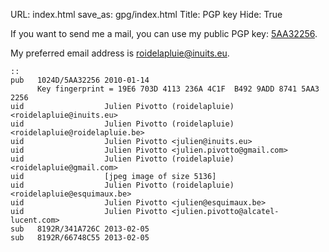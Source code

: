 URL: index.html
save_as: gpg/index.html
Title: PGP key
Hide: True

If you want to send me a mail, you can use my public PGP key: [5AA32256](http://roidelapluie.be/gpg/5AA32256.pub).

My preferred email address is [roidelapluie@inuits.eu](mailto:roidelapluie@inuits.eu).

    ::
    pub   1024D/5AA32256 2010-01-14
          Key fingerprint = 19E6 703D 4113 236A 4C1F  B492 9ADD 8741 5AA3 2256
    uid                  Julien Pivotto (roidelapluie) <roidelapluie@inuits.eu>
    uid                  Julien Pivotto (roidelapluie) <roidelapluie@roidelapluie.be>
    uid                  Julien Pivotto <julien@inuits.eu>
    uid                  Julien Pivotto <julien.pivotto@gmail.com>
    uid                  Julien Pivotto (roidelapluie) <roidelapluie@gmail.com>
    uid                  [jpeg image of size 5136]
    uid                  Julien Pivotto (roidelapluie) <roidelapluie@esquimaux.be>
    uid                  Julien Pivotto <julien@esquimaux.be>
    uid                  Julien Pivotto <julien.pivotto@alcatel-lucent.com>
    sub   8192R/341A726C 2013-02-05
    sub   8192R/66748C55 2013-02-05

